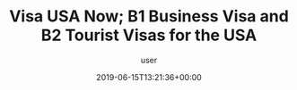 ---
templateKey: 'contact-us-page'
title: Visa USA Now; B1 Business Visa and B2 Tourist Visas for the USA
author: user
type: post
date: 2019-06-15T13:21:36+00:00
url: /
featured_image: ./imgs/all.jpg
headerLeftTheme: dark
headerRightTheme: dark
categories:
  - Case Study
info:
  address: 2nd Floor, 201 Haverstock Hill,
  city: London, England, NW34QG
  email: info@visausanow.com
---